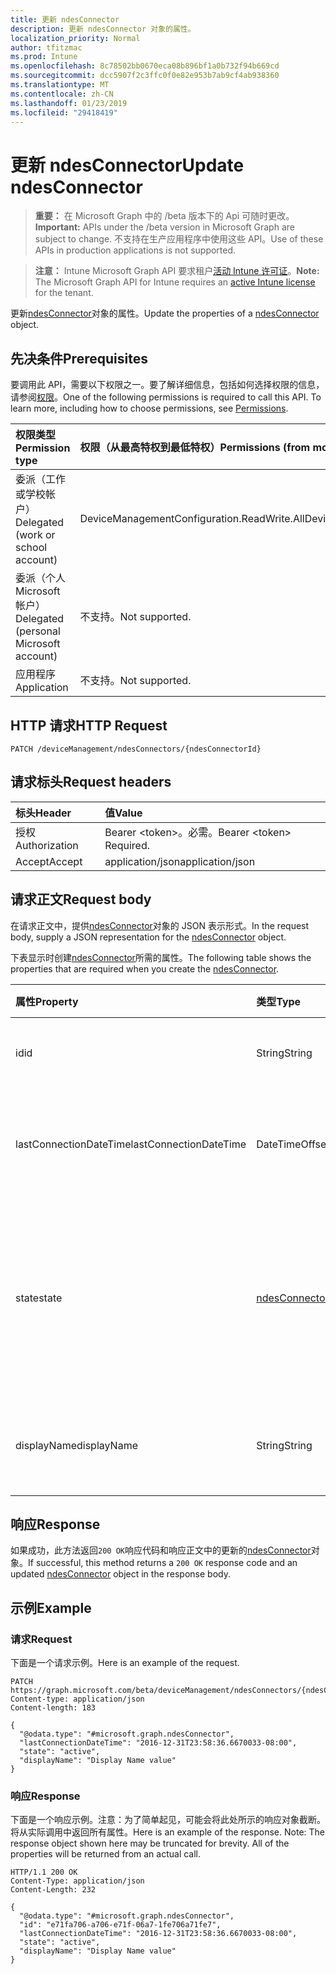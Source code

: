 ```yaml
---
title: 更新 ndesConnector
description: 更新 ndesConnector 对象的属性。
localization_priority: Normal
author: tfitzmac
ms.prod: Intune
ms.openlocfilehash: 8c78502bb0670eca08b896bf1a0b732f94b669cd
ms.sourcegitcommit: dcc5907f2c3ffc0f0e82e953b7ab9cf4ab938360
ms.translationtype: MT
ms.contentlocale: zh-CN
ms.lasthandoff: 01/23/2019
ms.locfileid: "29418419"
---
```

# <a name="update-ndesconnector"></a><span data-ttu-id="c624f-103">更新 ndesConnector</span><span class="sxs-lookup"><span data-stu-id="c624f-103">Update ndesConnector</span></span>

> <span data-ttu-id="c624f-104">**重要：** 在 Microsoft Graph 中的 /beta 版本下的 Api 可随时更改。</span><span class="sxs-lookup"><span data-stu-id="c624f-104">**Important:** APIs under the /beta version in Microsoft Graph are subject to change.</span></span> <span data-ttu-id="c624f-105">不支持在生产应用程序中使用这些 API。</span><span class="sxs-lookup"><span data-stu-id="c624f-105">Use of these APIs in production applications is not supported.</span></span>

> <span data-ttu-id="c624f-106">**注意：** Intune Microsoft Graph API 要求租户[活动 Intune 许可证](https://go.microsoft.com/fwlink/?linkid=839381)。</span><span class="sxs-lookup"><span data-stu-id="c624f-106">**Note:** The Microsoft Graph API for Intune requires an [active Intune license](https://go.microsoft.com/fwlink/?linkid=839381) for the tenant.</span></span>

<span data-ttu-id="c624f-107">更新[ndesConnector](../resources/intune-deviceconfig-ndesconnector.md)对象的属性。</span><span class="sxs-lookup"><span data-stu-id="c624f-107">Update the properties of a [ndesConnector](../resources/intune-deviceconfig-ndesconnector.md) object.</span></span>

## <a name="prerequisites"></a><span data-ttu-id="c624f-108">先决条件</span><span class="sxs-lookup"><span data-stu-id="c624f-108">Prerequisites</span></span>
<span data-ttu-id="c624f-p102">要调用此 API，需要以下权限之一。要了解详细信息，包括如何选择权限的信息，请参阅[权限](/concepts/permissions-reference.md)。</span><span class="sxs-lookup"><span data-stu-id="c624f-p102">One of the following permissions is required to call this API. To learn more, including how to choose permissions, see [Permissions](/concepts/permissions-reference.md).</span></span>

|<span data-ttu-id="c624f-111">权限类型</span><span class="sxs-lookup"><span data-stu-id="c624f-111">Permission type</span></span>|<span data-ttu-id="c624f-112">权限（从最高特权到最低特权）</span><span class="sxs-lookup"><span data-stu-id="c624f-112">Permissions (from most to least privileged)</span></span>|
|:---|:---|
|<span data-ttu-id="c624f-113">委派（工作或学校帐户）</span><span class="sxs-lookup"><span data-stu-id="c624f-113">Delegated (work or school account)</span></span>|<span data-ttu-id="c624f-114">DeviceManagementConfiguration.ReadWrite.All</span><span class="sxs-lookup"><span data-stu-id="c624f-114">DeviceManagementConfiguration.ReadWrite.All</span></span>|
|<span data-ttu-id="c624f-115">委派（个人 Microsoft 帐户）</span><span class="sxs-lookup"><span data-stu-id="c624f-115">Delegated (personal Microsoft account)</span></span>|<span data-ttu-id="c624f-116">不支持。</span><span class="sxs-lookup"><span data-stu-id="c624f-116">Not supported.</span></span>|
|<span data-ttu-id="c624f-117">应用程序</span><span class="sxs-lookup"><span data-stu-id="c624f-117">Application</span></span>|<span data-ttu-id="c624f-118">不支持。</span><span class="sxs-lookup"><span data-stu-id="c624f-118">Not supported.</span></span>|

## <a name="http-request"></a><span data-ttu-id="c624f-119">HTTP 请求</span><span class="sxs-lookup"><span data-stu-id="c624f-119">HTTP Request</span></span>
<!-- {
  "blockType": "ignored"
}
-->
``` http
PATCH /deviceManagement/ndesConnectors/{ndesConnectorId}
```

## <a name="request-headers"></a><span data-ttu-id="c624f-120">请求标头</span><span class="sxs-lookup"><span data-stu-id="c624f-120">Request headers</span></span>
|<span data-ttu-id="c624f-121">标头</span><span class="sxs-lookup"><span data-stu-id="c624f-121">Header</span></span>|<span data-ttu-id="c624f-122">值</span><span class="sxs-lookup"><span data-stu-id="c624f-122">Value</span></span>|
|:---|:---|
|<span data-ttu-id="c624f-123">授权</span><span class="sxs-lookup"><span data-stu-id="c624f-123">Authorization</span></span>|<span data-ttu-id="c624f-124">Bearer &lt;token&gt;。必需。</span><span class="sxs-lookup"><span data-stu-id="c624f-124">Bearer &lt;token&gt; Required.</span></span>|
|<span data-ttu-id="c624f-125">Accept</span><span class="sxs-lookup"><span data-stu-id="c624f-125">Accept</span></span>|<span data-ttu-id="c624f-126">application/json</span><span class="sxs-lookup"><span data-stu-id="c624f-126">application/json</span></span>|

## <a name="request-body"></a><span data-ttu-id="c624f-127">请求正文</span><span class="sxs-lookup"><span data-stu-id="c624f-127">Request body</span></span>
<span data-ttu-id="c624f-128">在请求正文中，提供[ndesConnector](../resources/intune-deviceconfig-ndesconnector.md)对象的 JSON 表示形式。</span><span class="sxs-lookup"><span data-stu-id="c624f-128">In the request body, supply a JSON representation for the [ndesConnector](../resources/intune-deviceconfig-ndesconnector.md) object.</span></span>

<span data-ttu-id="c624f-129">下表显示时创建[ndesConnector](../resources/intune-deviceconfig-ndesconnector.md)所需的属性。</span><span class="sxs-lookup"><span data-stu-id="c624f-129">The following table shows the properties that are required when you create the [ndesConnector](../resources/intune-deviceconfig-ndesconnector.md).</span></span>

|<span data-ttu-id="c624f-130">属性</span><span class="sxs-lookup"><span data-stu-id="c624f-130">Property</span></span>|<span data-ttu-id="c624f-131">类型</span><span class="sxs-lookup"><span data-stu-id="c624f-131">Type</span></span>|<span data-ttu-id="c624f-132">说明</span><span class="sxs-lookup"><span data-stu-id="c624f-132">Description</span></span>|
|:---|:---|:---|
|<span data-ttu-id="c624f-133">id</span><span class="sxs-lookup"><span data-stu-id="c624f-133">id</span></span>|<span data-ttu-id="c624f-134">String</span><span class="sxs-lookup"><span data-stu-id="c624f-134">String</span></span>|<span data-ttu-id="c624f-135">NDES 连接符的键。</span><span class="sxs-lookup"><span data-stu-id="c624f-135">The key of the NDES Connector.</span></span>|
|<span data-ttu-id="c624f-136">lastConnectionDateTime</span><span class="sxs-lookup"><span data-stu-id="c624f-136">lastConnectionDateTime</span></span>|<span data-ttu-id="c624f-137">DateTimeOffset</span><span class="sxs-lookup"><span data-stu-id="c624f-137">DateTimeOffset</span></span>|<span data-ttu-id="c624f-138">Ndes 连接器的最后一个连接时间</span><span class="sxs-lookup"><span data-stu-id="c624f-138">Last connection time for the Ndes Connector</span></span>|
|<span data-ttu-id="c624f-139">state</span><span class="sxs-lookup"><span data-stu-id="c624f-139">state</span></span>|[<span data-ttu-id="c624f-140">ndesConnectorState</span><span class="sxs-lookup"><span data-stu-id="c624f-140">ndesConnectorState</span></span>](../resources/intune-deviceconfig-ndesconnectorstate.md)|<span data-ttu-id="c624f-141">Ndes 连接器状态。</span><span class="sxs-lookup"><span data-stu-id="c624f-141">Ndes Connector Status.</span></span> <span data-ttu-id="c624f-142">可取值为：`none`、`active`、`inactive`。</span><span class="sxs-lookup"><span data-stu-id="c624f-142">Possible values are: `none`, `active`, `inactive`.</span></span>|
|<span data-ttu-id="c624f-143">displayName</span><span class="sxs-lookup"><span data-stu-id="c624f-143">displayName</span></span>|<span data-ttu-id="c624f-144">String</span><span class="sxs-lookup"><span data-stu-id="c624f-144">String</span></span>|<span data-ttu-id="c624f-145">Ndes 连接器的友好名称。</span><span class="sxs-lookup"><span data-stu-id="c624f-145">The friendly name of the Ndes Connector.</span></span>|



## <a name="response"></a><span data-ttu-id="c624f-146">响应</span><span class="sxs-lookup"><span data-stu-id="c624f-146">Response</span></span>
<span data-ttu-id="c624f-147">如果成功，此方法返回`200 OK`响应代码和响应正文中的更新的[ndesConnector](../resources/intune-deviceconfig-ndesconnector.md)对象。</span><span class="sxs-lookup"><span data-stu-id="c624f-147">If successful, this method returns a `200 OK` response code and an updated [ndesConnector](../resources/intune-deviceconfig-ndesconnector.md) object in the response body.</span></span>

## <a name="example"></a><span data-ttu-id="c624f-148">示例</span><span class="sxs-lookup"><span data-stu-id="c624f-148">Example</span></span>

### <a name="request"></a><span data-ttu-id="c624f-149">请求</span><span class="sxs-lookup"><span data-stu-id="c624f-149">Request</span></span>
<span data-ttu-id="c624f-150">下面是一个请求示例。</span><span class="sxs-lookup"><span data-stu-id="c624f-150">Here is an example of the request.</span></span>
``` http
PATCH https://graph.microsoft.com/beta/deviceManagement/ndesConnectors/{ndesConnectorId}
Content-type: application/json
Content-length: 183

{
  "@odata.type": "#microsoft.graph.ndesConnector",
  "lastConnectionDateTime": "2016-12-31T23:58:36.6670033-08:00",
  "state": "active",
  "displayName": "Display Name value"
}
```

### <a name="response"></a><span data-ttu-id="c624f-151">响应</span><span class="sxs-lookup"><span data-stu-id="c624f-151">Response</span></span>
<span data-ttu-id="c624f-p104">下面是一个响应示例。注意：为了简单起见，可能会将此处所示的响应对象截断。将从实际调用中返回所有属性。</span><span class="sxs-lookup"><span data-stu-id="c624f-p104">Here is an example of the response. Note: The response object shown here may be truncated for brevity. All of the properties will be returned from an actual call.</span></span>
``` http
HTTP/1.1 200 OK
Content-Type: application/json
Content-Length: 232

{
  "@odata.type": "#microsoft.graph.ndesConnector",
  "id": "e71fa706-a706-e71f-06a7-1fe706a71fe7",
  "lastConnectionDateTime": "2016-12-31T23:58:36.6670033-08:00",
  "state": "active",
  "displayName": "Display Name value"
}
```




